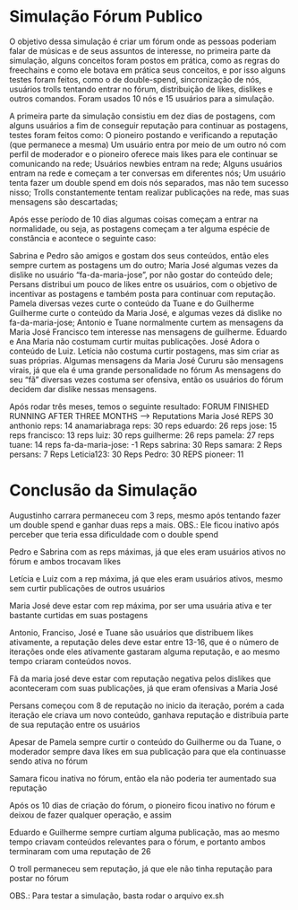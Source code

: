 # Simulação Fórum Publico

O objetivo dessa simulação é criar um fórum onde as pessoas poderiam falar de músicas e de seus assuntos de interesse, no primeira parte da simulação, alguns conceitos foram postos em prática, como as regras do freechains e como ele botava em prática seus conceitos, e por isso alguns testes foram feitos, como o de double-spend, sincronização de nós, usuários trolls tentando entrar no fórum, distribuição de likes, dislikes e outros comandos. Foram usados 10 nós e 15 usuários para a simulação.

A primeira parte da simulação consistiu em dez dias de postagens, com alguns usuários a fim de conseguir reputação para continuar as postagens, testes foram feitos como:
O pioneiro postando e verificando a reputação (que permanece a mesma)
Um usuário entra por meio de um outro nó com perfil de moderador e o pioneiro oferece mais likes para ele continuar se comunicando na rede;
Usuários newbies entram na rede;
Alguns usuários entram na rede e começam a ter conversas em diferentes nós;
Um usuário  tenta fazer um double spend em dois nós separados, mas não tem sucesso nisso;
Trolls constantemente tentam realizar publicações na rede, mas suas mensagens são descartadas;

Após esse período de 10 dias algumas coisas começam a entrar na normalidade, ou seja, as postagens começam a ter alguma espécie de constância e acontece o seguinte caso:
    
Sabrina e Pedro são amigos e gostam dos seus conteúdos, então eles sempre curtem as postagens um do outro;
Maria José algumas vezes da dislike no usuário “fa-da-maria-jose”, por não gostar do conteúdo dele;
Persans distribui um pouco de likes entre os usuários, com o objetivo de incentivar as postagens e também posta para continuar com reputação.
Pamela diversas vezes curte o conteúdo da Tuane e do Guilherme
Guilherme curte o conteúdo da Maria José, e algumas vezes dá dislike no fa-da-maria-jose;
Antonio e Tuane normalmente curtem as mensagens da Maria José
Francisco tem interesse nas mensagens de guilherme.
Eduardo e Ana Maria não costumam curtir muitas publicações.
José Adora o conteúdo de Luiz.
Letícia não costuma curtir postagens, mas sim criar as suas próprias.
Algumas mensagens da Maria José Cururu são mensagens virais, já que ela é uma grande personalidade no fórum
As mensagens do seu “fã” diversas vezes costuma ser ofensiva, então os usuários do fórum decidem dar dislike nessas mensagens.

Após rodar três meses, temos o seguinte resultado:
FORUM FINISHED RUNNING AFTER THREE MONTHS --> Reputations
Maria José REPS
30
anthonio reps:
14
anamariabraga reps:
30
 reps eduardo:
26
 reps jose:
15
 reps francisco:
13
 reps luiz:
30
 reps guilherme: 
26
 reps pamela:
27
 reps tuane:
14
 reps fa-da-maria-jose:
-1
Reps sabrina:
30
Reps samara:
2
Reps persans:
7
Reps Leticia123:
30
Reps Pedro:
30
REPS pioneer:
11

# Conclusão da Simulação

<p>Augustinho carrara permaneceu com 3 reps, mesmo após tentando fazer um double spend e ganhar duas reps a mais. OBS.: Ele ficou inativo após perceber que teria essa dificuldade com o double spend</p>
<p>Pedro e Sabrina com as reps máximas, já que eles eram usuários ativos no fórum e ambos trocavam likes</p>
<p>Letícia e Luiz com a rep máxima, já que eles eram usuários ativos, mesmo sem curtir publicações de outros usuários</p>
<p> Maria José deve estar com rep máxima, por ser uma usuária ativa e ter bastante curtidas em suas postagens </p>
<p> Antonio, Franciso, José e Tuane são usuários que distribuem likes ativamente, a reputação deles deve estar entre 13-16, que é o número de iterações onde eles ativamente gastaram alguma reputação, e ao mesmo tempo criaram conteúdos novos. </p>
<p>Fã da maria josé deve estar com reputação negativa pelos dislikes que aconteceram com suas publicações, já que eram ofensivas a Maria José</p>
<p> Persans começou com 8 de reputação no inicio da iteração, porém a cada iteração ele criava um novo conteúdo, ganhava reputação e distribuia parte de sua reputação entre os usuários </p>
<p> Apesar de Pamela sempre curtir o conteúdo do Guilherme ou da Tuane, o moderador sempre dava likes em sua publicação para que ela continuasse sendo ativa no fórum</p>
<p> Samara ficou inativa no fórum, então ela não poderia ter aumentado sua reputação </p>
<p> Após os 10 dias de criação do fórum, o pioneiro ficou inativo no fórum e deixou de fazer qualquer operação, e assim
<p> Eduardo e Guilherme sempre curtiam alguma publicação, mas ao mesmo tempo criavam conteúdos relevantes para o fórum, e portanto ambos terminaram com uma reputação de 26</p>
<p> O troll permaneceu sem reputação, já que ele não tinha reputação para postar no fórum </p>

OBS.: Para testar a simulação, basta rodar o arquivo ex.sh
